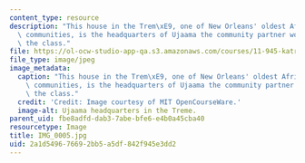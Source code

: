 ```yaml
---
content_type: resource
description: "This house in the Trem\xE9, one of New Orleans' oldest African American\
  \ communities, is the headquarters of Ujaama the community partner working with\
  \ the class."
file: https://ol-ocw-studio-app-qa.s3.amazonaws.com/courses/11-945-katrina-practicum-spring-2006/2a1d549676692bb5a5df842f945e3dd2_IMG_0005.jpg
file_type: image/jpeg
image_metadata:
  caption: "This house in the Trem\xE9, one of New Orleans' oldest African American\
    \ communities, is the headquarters of Ujaama the community partner working with\
    \ the class."
  credit: 'Credit: Image courtesy of MIT OpenCourseWare.'
  image-alt: Ujaama headquarters in the Treme.
parent_uid: fbe8adfd-dab3-7abe-bfe6-e4b0a45cba40
resourcetype: Image
title: IMG_0005.jpg
uid: 2a1d5496-7669-2bb5-a5df-842f945e3dd2
---
```

